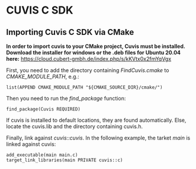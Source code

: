 # CUVIS C SDK

## Importing Cuvis C SDK via CMake 

__In order to import cuvis to your CMake project, Cuvis must be installed. Download the installer for windows or the .deb files for Ubuntu 20.04 here:__ https://cloud.cubert-gmbh.de/index.php/s/kKVtx0x2fmYqVgx

First, you need to add the directory containing *FindCuvis.cmake* to *CMAKE_MODULE_PATH*, e.g.:
```
list(APPEND CMAKE_MODULE_PATH "${CMAKE_SOURCE_DIR}/cmake/")
```

Then you need to run the *find_package* function:
```
find_package(Cuvis REQUIRED)
```

If cuvis is installed to default locations, they are found automatically. Else, locate the cuvis.lib and the directory containing cuvis.h.

Finally, link against *cuvis::cuvis*. In the following example, the tarket *main* is linked against cuvis:
```
add_executable(main main.c)
target_link_libraries(main PRIVATE cuvis::c)
```
